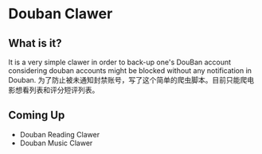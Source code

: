 # Douban Clawer



## What is it?
It is a very simple clawer in order to back-up one's DouBan account considering douban accounts might be blocked without any notification in Douban.
为了防止被未通知封禁账号，写了这个简单的爬虫脚本。目前只能爬电影想看列表和评分短评列表。


## Coming Up

* Douban Reading Clawer
* Douban Music Clawer
